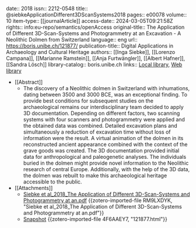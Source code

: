 date:: 2018
issn:: 2212-0548
title:: @siebkeApplicationDifferent3DScanSystems2018
pages:: e00078
volume:: 10
item-type:: [[journalArticle]]
access-date:: 2024-03-05T09:21:58Z
rights:: info:eu-repo/semantics/openAccess
original-title:: The Application of Different 3D-Scan-Systems and Photogrammetry at an Excavation - A Neolithic Dolmen from Switzerland
language:: eng
url:: https://boris.unibe.ch/121877/
publication-title:: Digital Applications in Archaeology and Cultural Heritage
authors:: [[Inga Siebke]], [[Lorenzo Campana]], [[Marianne Ramstein]], [[Anja Furtwängler]], [[Albert Hafner]], [[Sandra Lösch]]
library-catalog:: boris.unibe.ch
links:: [Local library](zotero://select/groups/2386895/items/8CGL4ZQ5), [Web library](https://www.zotero.org/groups/2386895/items/8CGL4ZQ5)

- [[Abstract]]
	- The discovery of a Neolithic dolmen in Switzerland with inhumations, dating between 3500 and 3000 BCE, was an exceptional finding. To provide best conditions for subsequent studies on the archaeological remains our interdisciplinary team decided to apply 3D documentation. Depending on different factors, two scanning systems with four scanners and photogrammetry were applied and the obtained data was combined. Detailed excavation plans and simultaneously a reduction of excavation time without loss of information were the result. A virtual animation of the dolmen in its reconstructed ancient appearance combined with the context of the grave goods was created. The 3D documentation provided initial data for anthropological and paleogenetic analyses. The individuals buried in the dolmen might provide novel information to the Neolithic research of central Europe. Additionally, with the help of the 3D data, the dolmen was rebuilt to make this archaeological heritage accessible to the public.
- [[Attachments]]
	- [Siebke et al_2018_The Application of Different 3D-Scan-Systems and Photogrammetry at an.pdf](https://boris.unibe.ch/121877/1/1-s2.0-S2212054817300371-main.pdf) {{zotero-imported-file RM9LXDYK, "Siebke et al_2018_The Application of Different 3D-Scan-Systems and Photogrammetry at an.pdf"}}
	- [Snapshot](https://boris.unibe.ch/121877/) {{zotero-imported-file 4F6AAEY7, "121877.html"}}